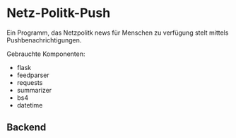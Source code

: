 # Netz-Politk-Push
Ein Programm, das Netzpolitk news für Menschen zu verfügung stelt mittels Pushbenachrichtigungen.


Gebrauchte Komponenten:
  - flask
  - feedparser
  - requests
  - summarizer
  - bs4
  - datetime


## Backend
